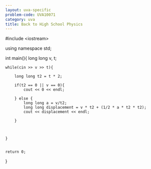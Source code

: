 ```yaml
---
layout: uva-specific
problem-code: UVA10071
category: uva
title: Back to High School Physics
---
```

#include &lt;iostream&gt;

using namespace std;


int main(){
	long long v, t;


	while(cin >> v >> t){

		long long t2 = t * 2;

		if(t2 == 0 || v == 0){
			cout << 0 << endl;

		} else {
			long long a = v/t2;
			long long displacement = v * t2 + (1/2 * a * t2 * t2); 
			cout << displacement << endl;

		}

		

	}
	

	return 0;
}
